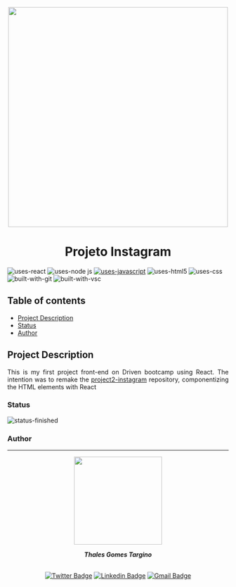 
<p align="center">
  <img width="500px "src="https://user-images.githubusercontent.com/97575616/157592388-81c0e474-f2bc-40db-8aba-640a7843f70f.png">
</p>

<h1 align="center">Projeto Instagram</h1>

![uses-react](https://img.shields.io/badge/REACT-20232A?style=for-the-badge&logo=react&logoColor=61DAFB)
![uses-node js](https://img.shields.io/badge/Node.js-43853D?style=for-the-badge&logo=node.js&logoColor=white)
[![uses-javascript](https://img.shields.io/badge/JavaScript-F7DF1E?style=for-the-badge&logo=javascript&logoColor=black)](https://www.javascript.com)
![uses-html5](https://img.shields.io/badge/HTML5-E34F26?style=for-the-badge&logo=html5&logoColor=white)
![uses-css](https://img.shields.io/badge/CSS3-1572B6?style=for-the-badge&logo=css3&logoColor=white)
![built-with-git](https://img.shields.io/badge/Git-E34F26?style=for-the-badge&logo=git&logoColor=white)
![built-with-vsc](https://img.shields.io/badge/VISUAL%20STUDIO%20CODE-blue?style=for-the-badge&logo=visualstudiocode)

## Table of contents
* [Project Description](#project-description)
* [Status](#status)
* [Author](#author)


## Project Description
<p align="justify">This is my first project front-end on Driven bootcamp using React. The intention was to remake the <a href="https://github.com/thalesgomest/projeto2-instagram">project2-instagram</a> repository, componentizing the HTML elements with React</p>

### Status
![status-finished](https://user-images.githubusercontent.com/97575616/152926720-d042178b-24c0-4d6b-94fb-0ccbd3c082cc.svg)

<!-- ## Requirements

* **LAYOUT**
    - [x] Apply a pre-defined layout;
    - [x] Apply a mobile layout, using media query.
    - [x] The layout without sidebar should be enable when screen width is smaller than 935px.
    - [x] The layout should be enable when screen width was smaller than 614px

* **ICONS**
    - [x] Use icons of library [*Ionicons*](https://ionicons.com/)
    - [x] All news must be links. It is not necessary to link to the real pages, it could be a fake link.

* **STORIES**
    - [x] In the stories box, there must be enough items to exceed the width, but the extra items must not be displayed
    - [x] In desktop mode, there should be a little arrow in the right corner of the stories
    - [x] The arrow does not need to work when clicking
    - [x] There cannot be a visible horizontal scroll

* **BONUS**

  **VIDEO**
   - [ ] At least one of the posts must be a video
   - [ ] No play button required
   - [ ] The video must be inserted in .mp4 or .ogg format, so that it works in any browser
   - [ ] Video should start automatically

  **SIDE BAR**
   - [ ] sidebar stays fixed as the user scrolls down the page like on Instagram
  
  **COMMENTS**
   - [ ] Have comments on posts, with a like button in the right corner of each comment
   - [ ] A box to type the comment, using the `input` tag
   - [ ] A button next to this box to Publish, with color `#B2DFFC` initially and, when hovering the mouse, stay with color `#0095F6` with a transition that lasts `300ms`  -->


### Author
---
<div align="center">
<img width= 200px src="https://user-images.githubusercontent.com/97575616/157583676-812b2612-a644-4c18-be9c-61f633406f50.png" alt=""/>
  <p> <i><b>Thales Gomes Targino</i></b> </p>

<br /> [![Twitter Badge](https://img.shields.io/badge/-@thales_targino-1ca0f1?style=flat-square&labelColor=1ca0f1&logo=twitter&logoColor=white&link=https://twitter.com/thales_targino)](https://twitter.com/thales_targino) [![Linkedin Badge](https://img.shields.io/badge/-thalesgomest-blue?style=flat-square&logo=Linkedin&logoColor=white&link=https://www.linkedin.com/in/thales-gomes-targino/)](https://www.linkedin.com/in/thales-gomes-targino/) 
[![Gmail Badge](https://img.shields.io/badge/-thalestargino@gmail.com-c14438?style=flat-square&logo=Gmail&logoColor=white&link=mailto:thalestargino@gmail.com)](mailto:thalestargino@gmail.com)
  
</div>

